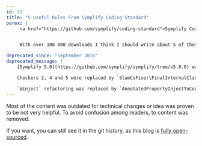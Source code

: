 ```yaml
---
id: 51
title: "5 Useful Rules From Symplify Coding Standard"
perex: |
     <a href="https://github.com/symplify/coding-standard">Symplify Coding Standard</a> was born from Zenify, back from the days I was only Nette programmer. It focuses on <strong>maintainability and clean architecture</strong>. I try to make them simple: <strong>each of them does one job</strong>.


     With over 108 000 downloads I think I should write about 5 of them you can use in your projects today.

deprecated_since: "September 2018"
deprecated_message: |
    [Symplify 5.0](https://github.com/symplify/symplify/tree/v5.0.0) was released and with that, many checkers were replaced by better ones.

    Checkers 2, 4 and 5 were replaced by `SlamCsFixer\FinalInternalClassFixer` - **class is either final or abstract**.

    `@inject` refactoring was replaced by `AnnotatedPropertyInjectToConstructorInjectionRector` from [Rector](https://github.com/rectorphp/rector).
---
```


Most of the content was outdated for technical changes or idea was proven to be not very helpful. To avoid confusion among readers, to content was removed.

If you want, you can still see it in the git history, as this blog is [fully open-sourced](https://github.com/tomasvotruba/tomasvotruba.com).
